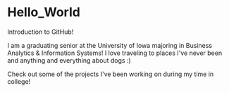# Hello_World
Introduction to GitHub!

I am a graduating senior at the University of Iowa majoring in Business Analytics & Information Systems! I love traveling to places I've never been and anything and everything about dogs :)

Check out some of the projects I've been working on during my time in college!
